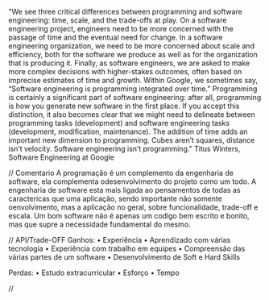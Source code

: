 "We see three critical differences between programming and software engineering: time, scale, and the trade-offs at play. On a software engineering project, engineers need to be more concerned with the passage of time and the eventual need for change. In a software engineering organization, we need to be more concerned about scale and efficiency, both for the software we produce as well as for the organization that is producing it. Finally, as software engineers, we are asked to make more complex decisions with higher-stakes outcomes, often based on imprecise estimates of time and growth. Within Google, we sometimes say, “Software engineering is programming integrated over time.” Programming is certainly a significant part of software engineering: after all, programming is how you generate new software in the first place. If you accept this distinction, it also becomes clear that we might need to delineate between programming tasks (development) and software engineering tasks (development, modification, maintenance). The addition of time adds an important new dimension to programming. Cubes aren’t squares, distance isn’t velocity. Software engineering isn’t programming."
Titus Winters, Software Engineering at Google

// Comentario
	A programação é um complemento da engenharia de software, ela complementa odesenvolvimento do projeto como um todo. A engenharia de software esta mais ligada ao
pensamentos de todas as caractericas que uma aplicação, sendo importante não somente oenvolvimento, mas a aplicação no geral, sobre funcionalidade, trade-off e escala.
	Um bom software não é apenas um codigo bem escrito e bonito, mas que supre
a necessidade fundamental do mesmo.

// API/Trade-OFF
Ganhos:
• Experiência
• Aprendizado com várias tecnologia
• Experiência com trabalho em equipes
• Compreensão das várias partes de um software
• Desenvolvimento de Soft e Hard Skills

Perdas:
• Estudo extracurricular
• Esforço
• Tempo

//

